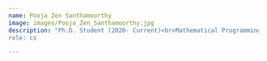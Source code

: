 ```yaml
---
name: Pooja Zen Santhamoorthy
image: images/Pooja_Zen_Santhamoorthy.jpg
description: "Ph.D. Student (2020- Current)<br>Mathematical Programming | Solution Approaches | Process Simulation | Carbon Capture | Sand Management<br>pzs0074@auburn.edu
role: cs

---
```


